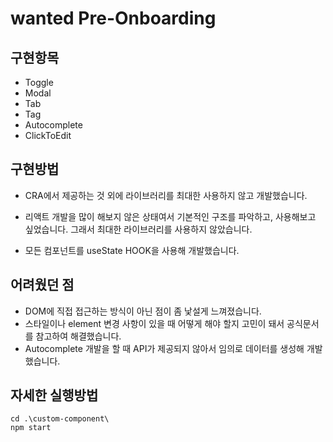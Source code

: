 # wanted Pre-Onboarding

## 구현항목

- Toggle
- Modal
- Tab
- Tag
- Autocomplete
- ClickToEdit

## 구현방법

- CRA에서 제공하는 것 외에 라이브러리를 최대한 사용하지 않고 개발했습니다.
- 리액트 개발을 많이 해보지 않은 상태여서 기본적인 구조를 파악하고, 사용해보고 싶었습니다. 그래서 최대한 라이브러리를 사용하지 않았습니다.

- 모든 컴포넌트를 useState HOOK을 사용해 개발했습니다.

## 어려웠던 점

- DOM에 직접 접근하는 방식이 아닌 점이 좀 낯설게 느껴졌습니다.
- 스타일이나 element 변경 사항이 있을 때 어떻게 해야 할지 고민이 돼서 공식문서를 참고하여 해결했습니다.
- Autocomplete 개발을 할 때 API가 제공되지 않아서 임의로 데이터를 생성해 개발했습니다.

## 자세한 실행방법

```
cd .\custom-component\
npm start
```
